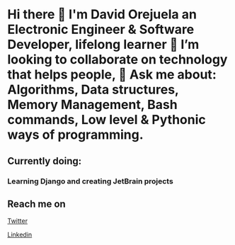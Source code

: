 # Hi there 👋 I'm David Orejuela an Electronic Engineer & Software Developer, lifelong learner 👯 I’m looking to collaborate on technology that helps people, 💬 Ask me about: Algorithms, Data structures, Memory Management, Bash commands, Low level & Pythonic ways of programming.

## Currently doing:

### Learning Django and creating JetBrain projects

## Reach me on

[Twitter](https://twitter.com/DavidOrejuela14)

[Linkedin](https://www.linkedin.com/in/davidorejuela14/)
<!--
**daorejuela1/daorejuela1** is a ✨ _special_ ✨ repository because its `README.md` (this file) appears on your GitHub profile.

Here are some ideas to get you started:

- 🔭 I’m currently working on ...
- 🌱 I’m currently learning ...
- 👯 I’m looking to collaborate on ...
- 🤔 I’m looking for help with ...
- 💬 Ask me about ...
- 📫 How to reach me: ...
- 😄 Pronouns: ...
- ⚡ Fun fact: ...
-->
